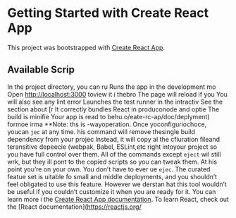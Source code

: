 # Getting Started with Create React App
This project was bootstrapped with [Create React App](https://github.com/facebook/create-react-app).
## Available Scrip
In the project directory, you can ru
Runs the app in the development mo
Open [http://localhost:3000](http://ocalhost:3000) toview it i thebro
The page will reload if you 
You will also see any lint error
Launches the test runner in the intractiv
See the section about [r
It correctly bundles React in produconode and optie 
The build is minifie
Your app is read to behu.o/eate-rc-ap/doc/deplyment) formoe irma
**Note: ths is  -wayoperation. Once yoconfiguriochoce, youcan `jec` at any time. his command will remove thesingle build dependency from your projec
Instead, it will copy al the cfiuration fileand teransitive depeecie (webpak, Babel, ESLint,etc right intoyour project so you have full control over them. All of the commands except `eject` wil still wrk, but they ill pont to the copied scripts so you can tweak them. At his point you’re on your own.
You don’t have to ever ue `ejec`. The curated featue set is uitable fo small and middle deployments, and you shouldn’t feel obligated to use this feature. However we derstan hat this tool wouldn’t be useful if you couldn’t customize it when you are ready for it.
You can learn more i the [Create React App documentation](https://facebook.github.io/create-react-app/docs/getting-started).
To learn React, check out the [React documentation](https://reactjs.org/
